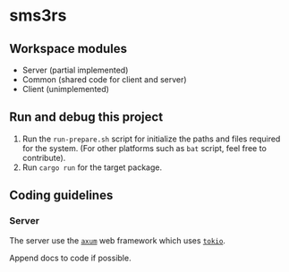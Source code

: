 # sms3rs

## Workspace modules

- Server (partial implemented)
- Common (shared code for client and server)
- Client (unimplemented)

## Run and debug this project

1. Run the `run-prepare.sh` script for initialize the paths and files required for the system. (For other platforms such as `bat` script, feel free to contribute).
2. Run `cargo run` for the target package.

## Coding guidelines

### Server

The server use the [`axum`](https://docs.rs/axum/latest/axum/) web framework which uses [`tokio`](https://tokio.rs/).

Append docs to code if possible.
